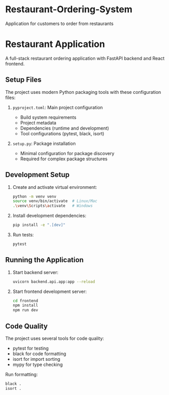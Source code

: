 # Restaurant-Ordering-System
Application for customers to order from restaurants

# Restaurant Application

A full-stack restaurant ordering application with FastAPI backend and React frontend.

## Setup Files

The project uses modern Python packaging tools with these configuration files:

1. `pyproject.toml`: Main project configuration
   - Build system requirements
   - Project metadata
   - Dependencies (runtime and development)
   - Tool configurations (pytest, black, isort)

2. `setup.py`: Package installation
   - Minimal configuration for package discovery
   - Required for complex package structures

## Development Setup

1. Create and activate virtual environment:
   ```bash
   python -m venv venv
   source venv/bin/activate  # Linux/Mac
   .\venv\Scripts\activate   # Windows
   ```

2. Install development dependencies:
   ```bash
   pip install -e ".[dev]"
   ```

3. Run tests:
   ```bash
   pytest
   ```

## Running the Application

1. Start backend server:
   ```bash
   uvicorn backend.api.app:app --reload
   ```

2. Start frontend development server:
   ```bash
   cd frontend
   npm install
   npm run dev
   ```

## Code Quality

The project uses several tools for code quality:
- pytest for testing
- black for code formatting
- isort for import sorting
- mypy for type checking

Run formatting:
```bash
black .
isort .
``` 
